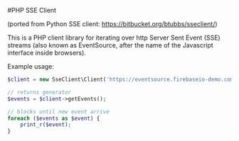 #PHP SSE Client

(ported from Python SSE client: https://bitbucket.org/btubbs/sseclient/)

This is a PHP client library for iterating over http Server Sent Event (SSE) streams (also known as EventSource, after the name of the Javascript interface inside browsers).

Example usage:

```php
$client = new SseClient\Client('https://eventsource.firebaseio-demo.com/.json');

// returns generator
$events = $client->getEvents();

// blocks until new event arrive
foreach ($events as $event) {
    print_r($event);
}
```
